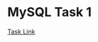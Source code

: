 # MySQL Task 1

 [Task Link](https://docs.google.com/document/d/1Enhzgv6pSEOfjj4nhDhwuFRoWsNoo-CxEFi4taF75Lk/edit)